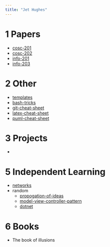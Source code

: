 ```yaml
---
title: "Jet Hughes"
---
```


# 1 Papers

- [cosc-201](notes/cosc-201.md)
- [cosc-202](notes/cosc-202.md)
- [info-201](notes/info-201.md)
- [info-203](notes/info-203.md)

# 2 Other

- [templates](notes/templates.md)
- [bash-tricks](cheatsheets/bash-tricks.md)
- [git-cheat-sheet](cheatsheets/git-cheat-sheet.md)
- [latex-cheat-sheet](cheatsheets/latex-cheat-sheet.md)
- [puml-cheat-sheet](cheatsheets/puml-cheat-sheet.md)

# 3 Projects
- 

# 5 Independent Learning

- [networks](notes/networks.md)
- random
	- [propogation-of-ideas](notes/propogation-of-ideas.md)
	- [model-view-controller-pattern](notes/model-view-controller-pattern.md)
	- [dotnet](notes/dotnet.md)

# 6 Books
- The book of illusions
